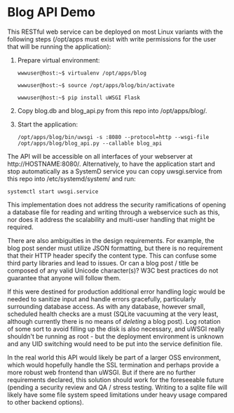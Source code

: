 # Blog API Demo

This RESTful web service can be deployed on most Linux variants with the following steps (/opt/apps must exist with write permissions for the user that will be running the application):


1. Prepare virtual environment:

    `wwwuser@host:~$ virtualenv /opt/apps/blog`
    
    `wwwuser@host:~$ source /opt/apps/blog/bin/activate`
    
    `wwwuser@host:~$ pip install uWSGI Flask`


2. Copy blog.db and blog_api.py from this repo into /opt/apps/blog/. 


3. Start the application:

    `/opt/apps/blog/bin/uwsgi -s :8080 --protocol=http --wsgi-file /opt/apps/blog/blog_api.py --callable blog_api`
    


The API will be accessible on all interfaces of your webserver at http://HOSTNAME:8080/. Alternatively, to have the application start and stop automatically as a SystemD service you can copy uwsgi.service from this repo into /etc/systemd/system/ and run:

    systemctl start uwsgi.service
    
This implementation does not address the security ramifications of opening a database file for reading and writing through a webservice such as this, nor does it address the scalability and multi-user handling that might be required.

There are also ambiguities in the design requirements. For example, the blog post sender must utilize JSON formatting, but there is no requirement that their HTTP header specify the content type. This can confuse some third party libraries and lead to issues. Or can a blog post / title be composed of any valid Unicode character(s)? W3C best practices do not guarantee that anyone will follow them.

If this were destined for production additional error handling logic would be needed to sanitize input and handle errors gracefully, particularly surrounding database access. As with any database, however small, scheduled health checks are a must (SQLite vacuuming at the very least, although currently there is no means of *deleting* a blog post). Log rotation of some sort to avoid filling up the disk is also necessary, and uWSGI really shouldn't be running as root - but the deployment environment is unknown and any UID switching would need to be put into the service definition file.

In the real world this API would likely be part of a larger OSS environment, which would hopefully handle the SSL termination and perhaps provide a more robust web frontend than uWSGI. But if there are no further requirements declared, this solution should work for the foreseeable future (pending a security review and QA / stress testing. Writing to a sqlite file will likely have some file system speed limitations under heavy usage compared to other backend options).

